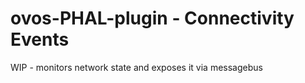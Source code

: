 # ovos-PHAL-plugin - Connectivity Events

WIP - monitors network state and exposes it via messagebus
